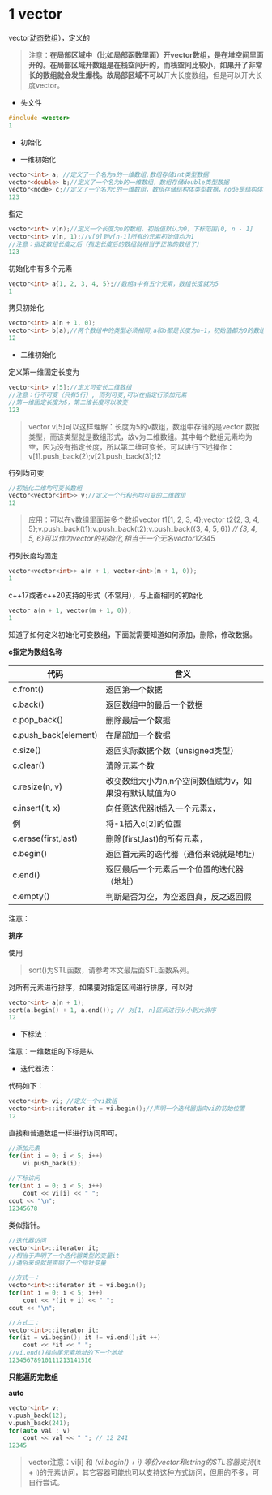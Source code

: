# 1 vector

vector[动态数组](https://so.csdn.net/so/search?q=%E5%8A%A8%E6%80%81%E6%95%B0%E7%BB%84&spm=1001.2101.3001.7020)），定义的

> 注意：**在局部区域中（比如局部函数里面）开vector数组，是在堆空间里面开的。**在局部区域开数组是在栈空间开的，而栈空间比较小，如果开了非常长的数组就会发生爆栈。故局部区域**不可以**开大长度数组，但是可以开大长度vector。


- 头文件

```cpp
#include <vector>
1
```

- 初始化

- 一维初始化

```cpp
vector<int> a; //定义了一个名为a的一维数组,数组存储int类型数据
vector<double> b;//定义了一个名为b的一维数组，数组存储double类型数据
vector<node> c;//定义了一个名为c的一维数组，数组存储结构体类型数据，node是结构体类型
123
```

指定

```cpp
vector<int> v(n);//定义一个长度为n的数组，初始值默认为0，下标范围[0, n - 1]
vector<int> v(n, 1);//v[0]到v[n-1]所有的元素初始值均为1
//注意：指定数组长度之后（指定长度后的数组就相当于正常的数组了）
123
```

初始化中有多个元素

```cpp
vector<int> a{1, 2, 3, 4, 5};//数组a中有五个元素，数组长度就为5
1
```

拷贝初始化

```cpp
vector<int> a(n + 1, 0);
vector<int> b(a);//两个数组中的类型必须相同,a和b都是长度为n+1，初始值都为0的数组
12
```

- 二维初始化

定义第一维固定长度为

```cpp
vector<int> v[5];//定义可变长二维数组
//注意：行不可变（只有5行）, 而列可变,可以在指定行添加元素
//第一维固定长度为5，第二维长度可以改变
123
```

> vector<int> v[5]可以这样理解：长度为5的v数组，数组中存储的是vector<int> 数据类型，而该类型就是数组形式，故v为二维数组。其中每个数组元素均为空，因为没有指定长度，所以第二维可变长。可以进行下述操作：v[1].push_back(2);v[2].push_back(3);12


行列均可变

```cpp
//初始化二维均可变长数组
vector<vector<int>> v;//定义一个行和列均可变的二维数组
12
```

> 应用：可以在v数组里面装多个数组vector<int> t1{1, 2, 3, 4};vector<int> t2{2, 3, 4, 5};v.push_back(t1);v.push_back(t2);v.push_back({3, 4, 5, 6}) *// {3, 4, 5, 6}可以作为vector的初始化,相当于一个无名vector*12345


行列长度均固定 

```cpp
vector<vector<int>> a(n + 1, vector<int>(m + 1, 0));
1
```

c++17或者c++20支持的形式（不常用），与上面相同的初始化

```cpp
vector a(n + 1, vector(m + 1, 0));
1
```

知道了如何定义初始化可变数组，下面就需要知道如何添加，删除，修改数据。

**c指定为数组名称**

| 代码 | 含义 | 
| -- | -- |
| c.front() | 返回第一个数据 | 
| c.back() | 返回数组中的最后一个数据 | 
| c.pop_back() | 删除最后一个数据 | 
| c.push_back(element) | 在尾部加一个数据 | 
| c.size() | 返回实际数据个数（unsigned类型） | 
| c.clear() | 清除元素个数 | 
| c.resize(n, v) | 改变数组大小为n,n个空间数值赋为v，如果没有默认赋值为0 | 
| c.insert(it, x) | 向任意迭代器it插入一个元素x， | 
| 例 | 将-1插入c[2]的位置 | 
| c.erase(first,last) | 删除[first,last)的所有元素， | 
| c.begin() | 返回首元素的迭代器（通俗来说就是地址） | 
| c.end() | 返回最后一个元素后一个位置的迭代器（地址） | 
| c.empty() | 判断是否为空，为空返回真，反之返回假 | 


注意： 

**排序**

使用

> sort()为STL函数，请参考本文最后面STL函数系列。


对所有元素进行排序，如果要对指定区间进行排序，可以对

```cpp
vector<int> a(n + 1);
sort(a.begin() + 1, a.end()); // 对[1, n]区间进行从小到大排序
12
```

- 下标法： 

注意：一维数组的下标是从

- 迭代器法： 

代码如下：

```cpp
vector<int> vi; //定义一个vi数组
vector<int>::iterator it = vi.begin();//声明一个迭代器指向vi的初始位置
12
```

直接和普通数组一样进行访问即可。

```cpp
//添加元素
for(int i = 0; i < 5; i++)
	vi.push_back(i);
	
//下标访问 
for(int i = 0; i < 5; i++)
	cout << vi[i] << " ";
cout << "\n";
12345678
```

类似指针。

```cpp
//迭代器访问
vector<int>::iterator it;   
//相当于声明了一个迭代器类型的变量it
//通俗来说就是声明了一个指针变量

//方式一：
vector<int>::iterator it = vi.begin(); 
for(int i = 0; i < 5; i++)
	cout << *(it + i) << " ";
cout << "\n";

//方式二：
vector<int>::iterator it;
for(it = vi.begin(); it != vi.end();it ++)
	cout << *it << " ";
//vi.end()指向尾元素地址的下一个地址
12345678910111213141516
```

**只能遍历完数组**

**auto**

```cpp
vector<int> v;
v.push_back(12);
v.push_back(241);
for(auto val : v) 
	cout << val << " "; // 12 241
12345
```

> vector注意：vi[i] 和 *(vi.begin() + i) 等价vector和string的STL容器支持*(it + i)的元素访问，其它容器可能也可以支持这种方式访问，但用的不多，可自行尝试。

